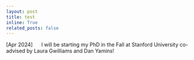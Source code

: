 ```yaml
---
layout: post
title: test
inline: True
related_posts: false
---
```


[Apr 2024]&nbsp;&nbsp;&nbsp;&nbsp;&nbsp;&nbsp;I will be starting my PhD in the Fall at Stanford University co-advised by Laura Gwilliams and Dan Yamins! 

